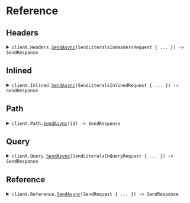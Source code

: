 # Reference
## Headers
<details><summary><code>client.Headers.<a href="/src/SeedLiteral/Headers/HeadersClient.cs">SendAsync</a>(SendLiteralsInHeadersRequest { ... }) -> SendResponse</code></summary>
<dl>
<dd>

#### 🔌 Usage

<dl>
<dd>

<dl>
<dd>

```csharp
await client.Headers.SendAsync(
    new SendLiteralsInHeadersRequest
    {
        EndpointVersion = "02-12-2024",
        Async = true,
        Query = "What is the weather today",
    }
);
```
</dd>
</dl>
</dd>
</dl>

#### ⚙️ Parameters

<dl>
<dd>

<dl>
<dd>

**request:** `SendLiteralsInHeadersRequest` 
    
</dd>
</dl>
</dd>
</dl>


</dd>
</dl>
</details>

## Inlined
<details><summary><code>client.Inlined.<a href="/src/SeedLiteral/Inlined/InlinedClient.cs">SendAsync</a>(SendLiteralsInlinedRequest { ... }) -> SendResponse</code></summary>
<dl>
<dd>

#### 🔌 Usage

<dl>
<dd>

<dl>
<dd>

```csharp
await client.Inlined.SendAsync(
    new SendLiteralsInlinedRequest
    {
        Temperature = 10.1,
        Prompt = "You are a helpful assistant",
        Context = "You're super wise",
        AliasedContext = "You're super wise",
        MaybeContext = "You're super wise",
        Stream = false,
        Query = "What is the weather today",
    }
);
```
</dd>
</dl>
</dd>
</dl>

#### ⚙️ Parameters

<dl>
<dd>

<dl>
<dd>

**request:** `SendLiteralsInlinedRequest` 
    
</dd>
</dl>
</dd>
</dl>


</dd>
</dl>
</details>

## Path
<details><summary><code>client.Path.<a href="/src/SeedLiteral/Path/PathClient.cs">SendAsync</a>(id) -> SendResponse</code></summary>
<dl>
<dd>

#### 🔌 Usage

<dl>
<dd>

<dl>
<dd>

```csharp
await client.Path.SendAsync("123");
```
</dd>
</dl>
</dd>
</dl>

#### ⚙️ Parameters

<dl>
<dd>

<dl>
<dd>

**id:** `string` 
    
</dd>
</dl>
</dd>
</dl>


</dd>
</dl>
</details>

## Query
<details><summary><code>client.Query.<a href="/src/SeedLiteral/Query/QueryClient.cs">SendAsync</a>(SendLiteralsInQueryRequest { ... }) -> SendResponse</code></summary>
<dl>
<dd>

#### 🔌 Usage

<dl>
<dd>

<dl>
<dd>

```csharp
await client.Query.SendAsync(
    new SendLiteralsInQueryRequest
    {
        Prompt = "You are a helpful assistant",
        Stream = false,
        Query = "What is the weather today",
    }
);
```
</dd>
</dl>
</dd>
</dl>

#### ⚙️ Parameters

<dl>
<dd>

<dl>
<dd>

**request:** `SendLiteralsInQueryRequest` 
    
</dd>
</dl>
</dd>
</dl>


</dd>
</dl>
</details>

## Reference
<details><summary><code>client.Reference.<a href="/src/SeedLiteral/Reference/ReferenceClient.cs">SendAsync</a>(SendRequest { ... }) -> SendResponse</code></summary>
<dl>
<dd>

#### 🔌 Usage

<dl>
<dd>

<dl>
<dd>

```csharp
await client.Reference.SendAsync(
    new SendRequest
    {
        Prompt = "You are a helpful assistant",
        Stream = false,
        Context = "You're super wise",
        Query = "What is the weather today",
    }
);
```
</dd>
</dl>
</dd>
</dl>

#### ⚙️ Parameters

<dl>
<dd>

<dl>
<dd>

**request:** `SendRequest` 
    
</dd>
</dl>
</dd>
</dl>


</dd>
</dl>
</details>
